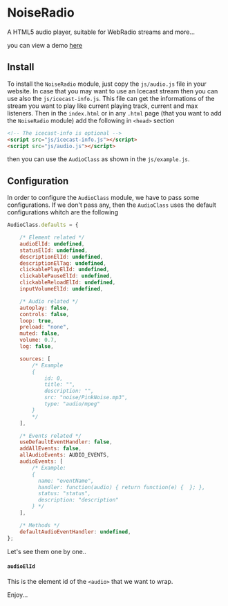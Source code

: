 # NoiseRadio
A HTML5 audio player, suitable for WebRadio streams and more...

you can view a demo [here](https://stolosapo.github.io/NoiseRadio/)

## Install
To install the `NoiseRadio` module, just copy the `js/audio.js` file in your website. In case that you may want to use an Icecast stream then you can use also the `js/icecast-info.js`. This file can get the informations of the stream you want to play like current playing track, current and max listeners. Then in the `index.html` or in any `.html` page (that you want to add the `NoiseRadio` module) add the following in `<head>` section

```HTML
<!-- The icecast-info is optional -->
<script src="js/icecast-info.js"></script>
<script src="js/audio.js"></script>
```

then you can use the `AudioClass` as shown in the `js/example.js`.


## Configuration

In order to configure the `AudioClass` module, we have to pass some configurations. If we don't pass any, then the `AudioClass` uses the default configurations whitch are the following

```JavaScript
AudioClass.defaults = {

    /* Element related */
    audioElId: undefined,
    statusElId: undefined,
    descriptionElId: undefined,
    descriptionElTag: undefined,
    clickablePlayElId: undefined,
    clickablePauseElId: undefined,
    clickableReloadElId: undefined,
    inputVolumeElId: undefined,

    /* Audio related */
    autoplay: false,
    controls: false,
    loop: true,
    preload: "none",
    muted: false,
    volume: 0.7,
    log: false,

    sources: [
        /* Example
        {
            id: 0,
            title: "",
            description: "",
            src: "noise/PinkNoise.mp3",
            type: "audio/mpeg"
        }
        */
    ],

    /* Events related */
    useDefaultEventHandler: false,
    addAllEvents: false,
    allAudioEvents: AUDIO_EVENTS,
    audioEvents: [
        /* Example:
        {
          name: "eventName",
          handler: function(audio) { return function(e) {  }; },
          status: "status",
          description: "description"
        } */
    ],

    /* Methods */
    defaultAudioEventHandler: undefined,
};
```

Let's see them one by one..


#### `audioElId`

This is the element id of the `<audio>` that we want to wrap.

<!-- ###### src

This is the actual source that we want to load. It can be a stream like a radio station (like: `http://giss.tv:8000/thefirstkube.mp3`) or can be a file in our system or a url to this file (like: `noise/PinkNoise.mp3`)

###### type

This is the type of the source it can be `audio/mpeg` or `audio/ogg` or any other suppoted `<audio>` [types](https://developer.mozilla.org/en-US/docs/Web/HTML/Supported_media_formats)

###### title

This is the `title` of the source it displayed when the source is loaded

###### images

Here we can add images to that source. The images can be files in our system or remote files. These images will be displayed when a source is `loaded` and `loadedmetadata`. When these two events are triggered then a random image is picked and displayed.

###### imgWidth / imgHeight

The size of images


#### showImage

A flag (`true | false`) that indicates if we want to use the `images` functionality or not.

#### showLogs

A flag (`true | false`) that indicates if we want to see logs from `NoiseRadio` module. Logs for some events used for extra info or debug reasons.

#### preLoad

An `enum` for `<audio>` [element](https://developer.mozilla.org/en-US/docs/Web/HTML/Element/audio)

#### fallbackMessage

A message that will diplayed when the browser is not support `<audio>` element.

#### volumeType

An `enum` that indicated the type of volume.

###### knob

It displayed like a knob

###### controls

It displays two extra buttons (`+ | -`) that controls the volume

#### initialVolume

The initial volume of the `NoiseRadio` module -->


Enjoy...
